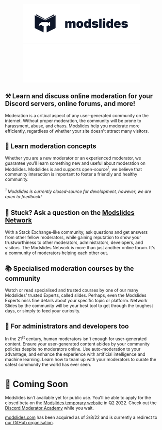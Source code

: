 <!--
  We meet again! We are sorry for the inconvenience caused if both images below appear.
  If this is the case, please open an issue in the modslides/.github GitHub repository.
  However, please do not make an issue if this is only appearing on your local machine.

  https://github.com/modslides/.github/issues/new?title=README.md%3A%20Both%20logomark%20images%20appears%20on%20%5Bplatform%20here%20(e.g.%20npm%2C%20deno%2Fx)%5D
-->

<p align="center">
  <a href="https://modslides.com/#gh-light-mode-only" target="_blank">
    <img src="https://github.com/modslides/.github/blob/main/logomarks/logomark-dark.svg" alt="Modslides" width="384" height="128" style="width: 384px; height: 128px;">
  </a>
  <a href="https://modslides.com/#gh-dark-mode-only" target="_blank">
    <img src="https://github.com/modslides/.github/blob/main/logomarks/logomark-light.svg" alt="Modslides" width="384" height="128" style="width: 384px; height: 128px;">
  </a>
  
</p>

## ⚒️ Learn and discuss online moderation for your Discord servers, online forums, and more!

Moderation is a critical aspect of any user-generated community on the internet. Without proper moderation, the community will be prone to harassment, abuse, and chaos. Modslides help you moderate more efficiently, regardless of whether your site doesn't attract many visitors.

## 📝 Learn moderation concepts

Whether you are a new moderator or an experienced moderator, we guarantee you'll learn something new and useful about moderation on Modslides. Modslides is and supports open-source<sup>1</sup>, we believe that community interaction is important to foster a friendly and healthy community.

###### <sup>1</sup> Modslides is currently closed-source for development, however, we are open to feedback!

## 🤔 Stuck? Ask a question on the [Modslides Network](https://modslides.com/network)

With a Stack Exchange-like community, ask questions and get answers from other fellow moderators, while gaining reputation to show your trustworthiness to other moderators, administrators, developers, and visitors. The Modslides Network is more than just another online forum. It's a community of moderators helping each other out.

## 📚 Specialised moderation courses by the community

Watch or read specialised and trusted courses by one of our many Modslides' trusted Experts, called slides. Perhaps, even the Modslides Experts miss fine details about your specific topic or platform. Network Slides by the community will be your best tool to get through the toughest days, or simply to feed your curiosity.

## 🔧 For administrators and developers too

In the 21<sup>st</sup> century, human moderators isn't enough for user-generated content. Ensure your user-generated content abides by your community policies despite no moderators online. Use auto-moderation to your advantage, and enhance the experience with artificial intelligence and machine learning. Learn how to team up with your moderators to curate the safest community the world has ever seen.

# 👀 Coming Soon

Modslides isn't available yet for public use. You'll be able to apply for the closed beta on the [Modslides temporary website](https://modslides.com) in Q2 2022. Check out the [Discord Moderator Academy](https://discord.com/moderation) while you wait.

[modslides.com](https://modslides.com) has been acquired as of 3/8/22 and is currently a redirect to [our GitHub organisation](https://github.com/modslides).

